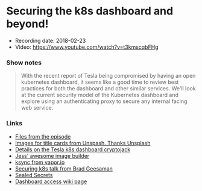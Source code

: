 # Securing the k8s dashboard and beyond!

- Recording date: 2018-02-23
- Video: https://www.youtube.com/watch?v=t3kmscqbFHg

### Show notes

> With the recent report of Tesla being compromised by having an open kubernetes dashboard, it seems like a good time to review best practices for both the dashboard and other similar services. We'll look at the current security model of the Kubernetes dashboard and explore using an authenticating proxy to secure any internal facing web service.

### Links

 - [Files from the episode](https://gist.github.com/jbeda/53a7c6c81359054eacc1608f5211150c)
 - [Images for title cards from Unspash. Thanks Unsplash](https://unsplash.com)
 - [Details on the Tesla k8s dashboard cryptojack](https://blog.redlock.io/cryptojacking-tesla)
 - [Jess' awesome image builder](https://github.com/jessfraz/img)
 - [ksync from vapor.io](https://github.com/vapor-ware/ksync)
 - [Securing k8s talk from Brad Geesaman](https://www.youtube.com/watch?v=vTgQLzeBfRU)
 - [Sealed Secrets](https://github.com/bitnami-labs/sealed-secrets)
 - [Dashboard access wiki page](https://github.com/kubernetes/dashboard/wiki/Access-control)
